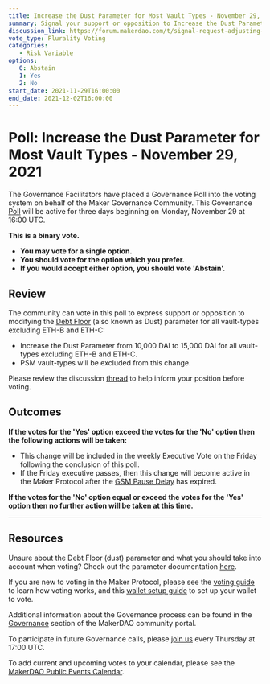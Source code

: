 ```yaml
---
title: Increase the Dust Parameter for Most Vault Types - November 29, 2021
summary: Signal your support or opposition to Increase the Dust Parameter from 10,000 DAI to 15,000 DAI for all vault-types excluding ETH-B and ETH-C.
discussion_link: https://forum.makerdao.com/t/signal-request-adjusting-dust-parameter-2021-4/11598
vote_type: Plurality Voting
categories:
   - Risk Variable
options:
   0: Abstain
   1: Yes
   2: No
start_date: 2021-11-29T16:00:00
end_date: 2021-12-02T16:00:00
---
```

# Poll: Increase the Dust Parameter for Most Vault Types - November 29, 2021

The Governance Facilitators have placed a Governance Poll into the voting system on behalf of the Maker Governance Community. This Governance [Poll](https://community-development.makerdao.com/en/learn/governance/on-chain-gov) will be active for three days beginning on Monday, November 29 at 16:00 UTC.

**This is a binary vote.** 
- **You may vote for a single option.** 
- **You should vote for the option which you prefer.**
- **If you would accept either option, you should vote 'Abstain'.**


## Review

The community can vote in this poll to express support or opposition to modifying the [Debt Floor](https://community-development.makerdao.com/en/learn/governance/param-debt-floor) (also known as Dust) parameter for all vault-types excluding ETH-B and ETH-C: 
* Increase the Dust Parameter from 10,000 DAI to 15,000 DAI for all vault-types excluding ETH-B and ETH-C.
* PSM vault-types will be excluded from this change.

Please review the discussion [thread](https://forum.makerdao.com/t/signal-request-adjusting-dust-parameter-2021-4/11598) to help inform your position before voting.

## Outcomes

**If the votes for the 'Yes' option exceed the votes for the 'No' option then the following actions will be taken:**
* This change will be included in the weekly Executive Vote on the Friday following the conclusion of this poll.
* If the Friday executive passes, then this change will become active in the Maker Protocol after the [GSM Pause Delay](https://community-development.makerdao.com/en/learn/governance/param-gsm-pause-delay) has expired.

**If the votes for the 'No' option equal or exceed the votes for the 'Yes' option then no further action will be taken at this time.**

---

## Resources

Unsure about the Debt Floor (dust) parameter and what you should take into account when voting? Check out the parameter documentation [here](https://community-development.makerdao.com/en/learn/governance/param-debt-floor).

If you are new to voting in the Maker Protocol, please see the [voting guide](https://community-development.makerdao.com/en/learn/governance/how-voting-works/) to learn how voting works, and this [wallet setup guide](https://community-development.makerdao.com/en/learn/governance/voting-setup/) to set up your wallet to vote.

Additional information about the Governance process can be found in the [Governance](https://community-development.makerdao.com/en/learn/governance) section of the MakerDAO community portal.

To participate in future Governance calls, please [join us](https://github.com/makerdao/community/tree/master/governance/governance-and-risk-meetings) every Thursday at 17:00 UTC.

To add current and upcoming votes to your calendar, please see the [MakerDAO Public Events Calendar](https://calendar.google.com/calendar/embed?src=makerdao.com_3efhm2ghipksegl009ktniomdk%40group.calendar.google.com&ctz=UTC&mode=week&showCalendars=0&showPrint=0).
